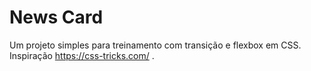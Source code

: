 # News Card
 Um projeto simples para treinamento com transição e flexbox em CSS. Inspiração  https://css-tricks.com/ .
